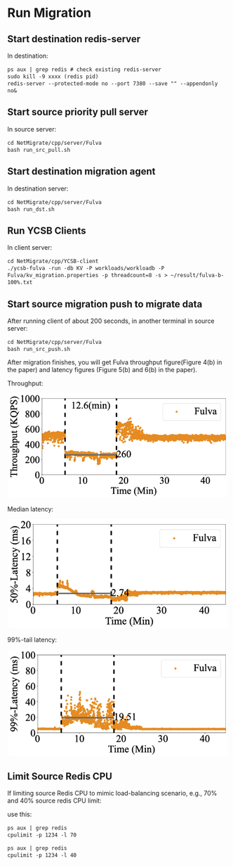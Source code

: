 # Run Migration  

## Start destination redis-server 
In destination:
```
ps aux | grep redis # check existing redis-server
sudo kill -9 xxxx (redis pid)
redis-server --protected-mode no --port 7380 --save "" --appendonly no&
```

## Start source priority pull server
In source server:
```
cd NetMigrate/cpp/server/Fulva
bash run_src_pull.sh
```

## Start destination migration agent
In destination server: 
```
cd NetMigrate/cpp/server/Fulva
bash run_dst.sh
```


## Run YCSB Clients
In client server:
```
cd NetMigrate/cpp/YCSB-client
./ycsb-fulva -run -db KV -P workloads/workloadb -P Fulva/kv_migration.properties -p threadcount=8 -s > ~/result/fulva-b-100%.txt
```

## Start source migration push to migrate data

After running client of about 200 seconds, in another terminal in source server:
```
cd NetMigrate/cpp/server/Fulva
bash run_src_push.sh
```

After migration finishes, you will get Fulva throughput figure(Figure 4(b) in the paper) and latency figures (Figure 5(b) and 6(b) in the paper).

Throughput:

<p align="center">
  <img src="./figures/fulva-b-100.png" width="500">
</p>

Median latency:

<p align="center">
  <img src="./figures/fulva-5-100-50.png" width="500">
</p>

99%-tail latency:

<p align="center">
  <img src="./figures/fulva-5-100-99.png" width="500">
</p>

## Limit Source Redis CPU
If limiting source Redis CPU to mimic load-balancing scenario, e.g., 70% and 40% source redis CPU limit:

use this:
```
ps aux | grep redis
cpulimit -p 1234 -l 70
```

```
ps aux | grep redis
cpulimit -p 1234 -l 40
```

